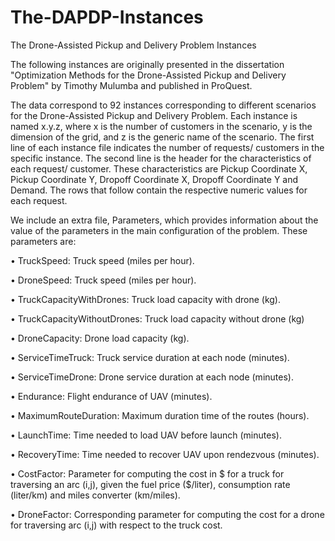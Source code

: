 # The-DAPDP-Instances
The Drone-Assisted Pickup and Delivery Problem Instances

The following instances are originally presented in the dissertation "Optimization Methods for the Drone-Assisted Pickup and Delivery Problem" by Timothy Mulumba and published in ProQuest.

The data correspond to 92 instances corresponding to different scenarios for the Drone-Assisted Pickup and Delivery Problem. Each instance is named x.y.z, where x is the number of customers in the scenario, y is the dimension of the grid, and z is the generic name of the scenario. 
The first line of each instance file indicates the number of requests/ customers in the specific instance. The second line is the header for the characteristics of each request/ customer. These characteristics are Pickup Coordinate X, Pickup Coordinate Y, Dropoff Coordinate X, Dropoff Coordinate Y and Demand. The rows that follow contain the respective numeric values for each request.

We include an extra file, Parameters, which provides information about the value of the parameters in the main configuration of the problem. These parameters are:

•	TruckSpeed: Truck speed (miles per hour).

•	DroneSpeed: Truck speed (miles per hour).

•	TruckCapacityWithDrones: Truck load capacity with drone (kg).

•	TruckCapacityWithoutDrones: Truck load capacity without drone (kg)

•	DroneCapacity: Drone load capacity (kg).

•	ServiceTimeTruck: Truck service duration at each node (minutes).

•	ServiceTimeDrone: Drone service duration at each node (minutes).

•	Endurance: Flight endurance of UAV (minutes).

•	MaximumRouteDuration: Maximum duration time of the routes (hours).

•	LaunchTime: Time needed to load UAV before launch (minutes).

•	RecoveryTime: Time needed to recover UAV upon rendezvous (minutes).

•	CostFactor: Parameter for computing the cost in $ for a truck for traversing an arc (i,j), given the fuel price ($/liter), consumption rate (liter/km) and miles converter (km/miles).

•	DroneFactor: Corresponding parameter for computing the cost for a drone for traversing arc (i,j) with respect to the truck cost.
